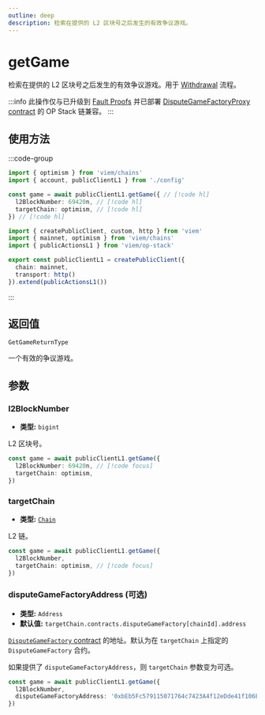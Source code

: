 ```yaml
---
outline: deep
description: 检索在提供的 L2 区块号之后发生的有效争议游戏。
---
```


# getGame

检索在提供的 L2 区块号之后发生的有效争议游戏。用于 [Withdrawal](/op-stack/guides/withdrawals) 流程。

:::info
此操作仅与已升级到 [Fault Proofs](https://docs.optimism.io/stack/protocol/fault-proofs/overview) 并已部署 [DisputeGameFactoryProxy contract](https://github.com/ethereum-optimism/superchain-registry/blob/main/superchain/extra/addresses/addresses.json) 的 OP Stack 链兼容。
:::

## 使用方法

:::code-group

```ts [example.ts]
import { optimism } from 'viem/chains'
import { account, publicClientL1 } from './config'

const game = await publicClientL1.getGame({ // [!code hl]
  l2BlockNumber: 69420n, // [!code hl]
  targetChain: optimism, // [!code hl]
}) // [!code hl]
```

```ts [config.ts]
import { createPublicClient, custom, http } from 'viem'
import { mainnet, optimism } from 'viem/chains'
import { publicActionsL1 } from 'viem/op-stack'

export const publicClientL1 = createPublicClient({
  chain: mainnet,
  transport: http()
}).extend(publicActionsL1())
```

:::

## 返回值

`GetGameReturnType`

一个有效的争议游戏。

## 参数

### l2BlockNumber

- **类型:** `bigint`

L2 区块号。

```ts
const game = await publicClientL1.getGame({ 
  l2BlockNumber: 69420n, // [!code focus]
  targetChain: optimism, 
}) 
```

### targetChain

- **类型:** [`Chain`](/docs/glossary/types#chain)

L2 链。

```ts
const game = await publicClientL1.getGame({
  l2BlockNumber,
  targetChain: optimism, // [!code focus]
})
```

### disputeGameFactoryAddress (可选)

- **类型:** `Address`
- **默认值:** `targetChain.contracts.disputeGameFactory[chainId].address`

[`DisputeGameFactory` contract](https://github.com/ethereum-optimism/optimism/blob/develop/packages/contracts-bedrock/src/dispute/DisputeGameFactory.sol) 的地址。默认为在 `targetChain` 上指定的 `DisputeGameFactory` 合约。

如果提供了 `disputeGameFactoryAddress`，则 `targetChain` 参数变为可选。

```ts
const game = await publicClientL1.getGame({
  l2BlockNumber,
  disputeGameFactoryAddress: '0xbEb5Fc579115071764c7423A4f12eDde41f106Ed' // [!code focus]
})
```